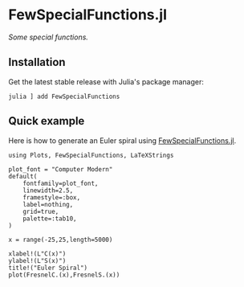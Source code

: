 # FewSpecialFunctions.jl

*Some special functions.*

## Installation

Get the latest stable release with Julia's package manager:

```
julia ] add FewSpecialFunctions
```

## Quick example

Here is how to generate an Euler spiral using [FewSpecialFunctions.jl](https://github.com/MartinMikkelsen/FewSpecialFunctions.jl). 

```@example EulerSpiral
using Plots, FewSpecialFunctions, LaTeXStrings 

plot_font = "Computer Modern"
default(
    fontfamily=plot_font,
    linewidth=2.5, 
    framestyle=:box, 
    label=nothing, 
    grid=true,
    palette=:tab10,
)

x = range(-25,25,length=5000)

xlabel!(L"C(x)")
ylabel!(L"S(x)")
title!("Euler Spiral")
plot(FresnelC.(x),FresnelS.(x))
```

